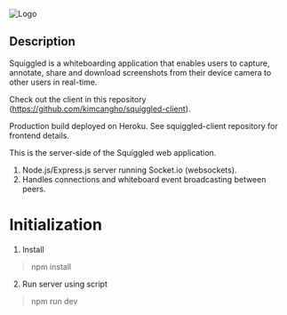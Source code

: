 ![Logo](https://res.cloudinary.com/di7kiyj3y/image/upload/v1679865543/squiggled-logo-revised_isdwx2.png)


## Description

Squiggled is a whiteboarding application that enables users to capture, annotate, share and download screenshots from their device camera to other users in real-time.

Check out the client in this repository (https://github.com/kimcangho/squiggled-client).

Production build deployed on Heroku. See squiggled-client repository for frontend details.

This is the server-side of the Squiggled web application.
1. Node.js/Express.js server running Socket.io (websockets).
2. Handles connections and whiteboard event broadcasting between peers.

# Initialization
1. Install
> npm install
2. Run server using script
> npm run dev

